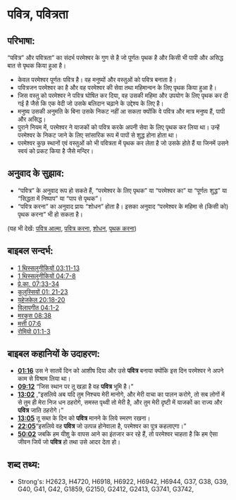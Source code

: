 # पवित्र, पवित्रता #

## परिभाषा: ##

“पवित्र” और पवित्रता” का संदर्भ परमेश्वर के गुण से है जो पूर्णतः पृथक है और किसी भी पापी और असिद्ध बात से पृथक किया हुआ है।

* केवल परमेश्वर पूर्णतः पवित्र है। वह मनुष्यों और वस्तुओं को पवित्र बनाता है।
* पवित्रजन परमेश्वर का है और वह परमेश्वर की सेवा तथा महिमान्वन के लिए पृथक किया हुआ है।
* जिस वस्तु को परमेश्वर ने पवित्र घोषित कर दिया, वह उसकी महिमा और उपयोग के लिए पृथक कर दी गई है जैसे कि एक वेदी जो उसके बलिदान चढ़ाने के उद्देश्य के लिए है।
* मनुष्य उसकी अनुमति के बिना उसके निकट नहीं आ सकता क्योंकि वे पवित्र और मात्र मनुष्य हैं, पापी और असिद्ध।
* पुराने नियम में, परमेश्वर ने याजकों को पवित्र करके अपनी सेवा के लिए पृथक कर लिया था। उन्हें परमेश्वर के निकट जाने के लिए सांसारिक रूप में पापों से शुद्ध होना होता था।
* परमेश्वर कुछ स्थानों एवं वस्तुओं को भी पवित्रता में पृथक कर लेता है जो उसके होते हैं या जिनमें उसने स्वयं को प्रकट किया है जैसे मन्दिर।

## अनुवाद के सुझाव: ##

* “पवित्र” के अनुवाद रूप हो सकते हैं, “परमेश्वर के लिए पृथक” या “परमेश्वर का” या “पूर्णतः शुद्ध” या “सिद्धता में निष्पाप” या “पाप से पृथक”।
* “पवित्र करना” का अनुवाद प्रायः “शोधन” होता है। इसका अनुवाद “परमेश्वर के महिमा से (किसी को) पृथक करना” भी हो सकता है।

(यह भी देखें: [पवित्र आत्मा](../kt/holyspirit.md), [पवित्र करना](../kt/consecrate.md), [शोधन](../kt/sanctify.md), [पृथक करना](../kt/setapart.md))

## बाइबल सन्दर्भ: ##

* [1 थिस्सलुनीकियों 03:11-13](rc://hi/tn/help/1th/03/11)
* [1 थिस्सलुनीकियों 04:7-8](rc://hi/tn/help/1th/04/07)
* [प्रे.का. 07:33-34](rc://hi/tn/help/act/07/33)
* [कुलुस्सियों 01: 21-23](rc://hi/tn/help/col/01/21)
* [यहेजकेल 20:18-20](rc://hi/tn/help/ezk/20/18)
* [विलापगीत 04:1-2](rc://hi/tn/help/lam/04/01)
* [मरकुस 08:38](rc://hi/tn/help/mrk/08/38)
* [मत्ती 07:6](rc://hi/tn/help/mat/07/06)
* [रोमियो 01:1-3](rc://hi/tn/help/rom/01/01)

## बाइबल कहानियों के उदाहरण: ##

* __[01:16](rc://hi/tn/help/obs/01/16)__ उस ने सातवें दिन को आशीष दिया और उसे __पवित्र__ बनाया क्योंकि इस दिन परमेश्वर ने अपने काम से विश्राम लिया था।
* __[09:12](rc://hi/tn/help/obs/09/12)__  “जिस स्थान पर तू खड़ा है वह __पवित्र__ भूमि है।”
* __[13:02](rc://hi/tn/help/obs/13/01)__ ,”इसलिये अब यदि तुम निश्चय मेरी मानोगे, और मेरी वाचा का पालन करोगे, तो सब लोगों में से तुम ही मेरा निज धन ठहरोगे, समस्त पृथ्वी तो मेरी है, और तुम मेरी दृष्टी में याजकों का राज्य और __पवित्र__ जाति ठहरोगे।”    
* __[13:05](rc://hi/tn/help/obs/13/05)__  तू सब्त के दिन को __पवित्र__ मानने के लिये स्मरण रखना।
* __[22:05](rc://hi/tn/help/obs/22/05)__“इसलिये वह __पवित्र__ जो उत्पन्न होनेवाला है, परमेश्वर का पुत्र कहलाएगा।”
* __[50:02](rc://hi/tn/help/obs/50/02)__ जबकि हम यीशु के वापस आने का इंतजार कर रहे हैं, तो परमेश्वर चाहता है कि हम ऐसा जीवन जियें जो __पवित्र__ हो तथा उसे आदर देता हो।

## शब्द तथ्य: ##

* Strong's: H2623, H4720, H6918, H6922, H6942, H6944, G37, G38, G39, G40, G41, G42, G1859, G2150, G2412, G2413, G3741, G3742,
